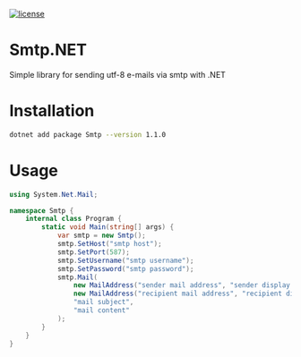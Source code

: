 [![license](https://img.shields.io/:license-mit-blue.svg)](https://github.com/ozgur-soft/Smtp.NET/blob/main/LICENSE.md)

# Smtp.NET
Simple library for sending utf-8 e-mails via smtp with .NET

# Installation
```bash
dotnet add package Smtp --version 1.1.0
```

# Usage
```c#
using System.Net.Mail;

namespace Smtp {
    internal class Program {
        static void Main(string[] args) {
            var smtp = new Smtp();
            smtp.SetHost("smtp host");
            smtp.SetPort(587);
            smtp.SetUsername("smtp username");
            smtp.SetPassword("smtp password");
            smtp.Mail(
                new MailAddress("sender mail address", "sender display name"),
                new MailAddress("recipient mail address", "recipient display name"),
                "mail subject",
                "mail content"
            );
        }
    }
}
```
